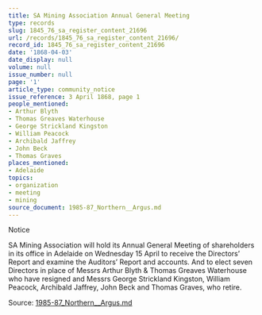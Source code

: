 ```yaml
---
title: SA Mining Association Annual General Meeting
type: records
slug: 1845_76_sa_register_content_21696
url: /records/1845_76_sa_register_content_21696/
record_id: 1845_76_sa_register_content_21696
date: '1868-04-03'
date_display: null
volume: null
issue_number: null
page: '1'
article_type: community_notice
issue_reference: 3 April 1868, page 1
people_mentioned:
- Arthur Blyth
- Thomas Greaves Waterhouse
- George Strickland Kingston
- William Peacock
- Archibald Jaffrey
- John Beck
- Thomas Graves
places_mentioned:
- Adelaide
topics:
- organization
- meeting
- mining
source_document: 1985-87_Northern__Argus.md
---
```


Notice

SA Mining Association will hold its Annual General Meeting of shareholders in its office in Adelaide on Wednesday 15 April to receive the Directors’ Report and examine the Auditors’ Report and accounts.  And to elect seven Directors in place of Messrs Arthur Blyth & Thomas Greaves Waterhouse who have resigned and Messrs George Strickland Kingston, William Peacock, Archibald Jaffrey, John Beck and Thomas Graves, who retire.

Source: [1985-87_Northern__Argus.md](/downloads/markdown/1985-87_Northern__Argus.md)

